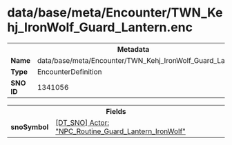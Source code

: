 <h1>data/base/meta/Encounter/TWN_Kehj_IronWolf_Guard_Lantern.enc</h1><table><tr><th colspan="100%">Metadata</th></tr><tr><td><b>Name</b></td><td>data/base/meta/Encounter/TWN_Kehj_IronWolf_Guard_Lantern.enc</td></tr><tr><td><b>Type</b></td><td>EncounterDefinition</td></tr><tr><td><b>SNO ID</b></td><td>1341056</td></tr></table>

<table><tr><th colspan="100%">Fields</th></tr><tr><td><b>snoSymbol</b></td><td><a href="..\Actor\NPC_Routine_Guard_Lantern_IronWolf.acr">[DT_SNO] Actor: "NPC_Routine_Guard_Lantern_IronWolf"</a></td></tr></table>

